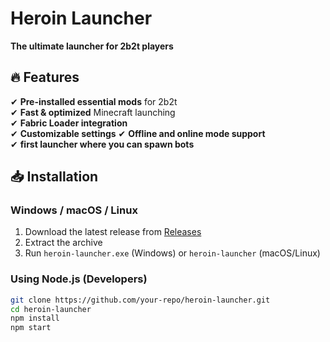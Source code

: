 # Heroin Launcher 

**The ultimate launcher for 2b2t players**  


## 🔥 Features  
✔ **Pre-installed essential mods** for 2b2t  
✔ **Fast & optimized** Minecraft launching  
✔ **Fabric Loader integration**  
✔ **Customizable settings** 
✔ **Offline and online mode support**  
✔ **first launcher where you can spawn bots**


## 📥 Installation  

### Windows / macOS / Linux  
1. Download the latest release from [Releases](https://github.com/your-repo/releases)  
2. Extract the archive  
3. Run `heroin-launcher.exe` (Windows) or `heroin-launcher` (macOS/Linux)  

### Using Node.js (Developers)  
```bash
git clone https://github.com/your-repo/heroin-launcher.git
cd heroin-launcher
npm install
npm start